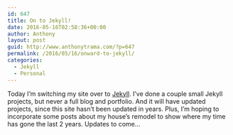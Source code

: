 ```yaml
---
id: 647
title: On to Jekyll!
date: 2016-05-16T02:58:36+00:00
author: Anthony
layout: post
guid: http://www.anthonytrama.com/?p=647
permalink: /2016/05/16/onward-to-jekyll/
categories:
  - Jekyll
  - Personal
---
```

Today I&#8217;m switching my site over to [Jekyll](https://jekyllrb.com/). I&#8217;ve done a couple small Jekyll projects, but never a full blog and portfolio. And it will have updated projects, since this site hasn&#8217;t been updated in years. Plus, I&#8217;m hoping to incorporate some posts about my house&#8217;s remodel to show where my time has gone the last 2 years. Updates to come&#8230;
